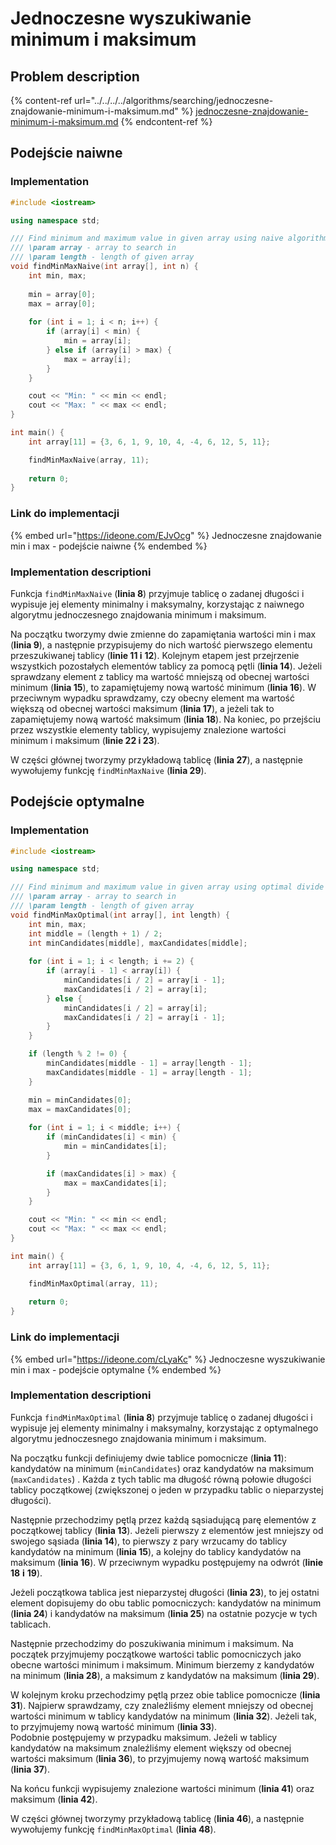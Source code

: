 # Jednoczesne wyszukiwanie minimum i maksimum

## Problem description

{% content-ref url="../../../../algorithms/searching/jednoczesne-znajdowanie-minimum-i-maksimum.md" %}
[jednoczesne-znajdowanie-minimum-i-maksimum.md](../../../../algorithms/searching/jednoczesne-znajdowanie-minimum-i-maksimum.md)
{% endcontent-ref %}

## Podejście naiwne

### Implementation

```cpp
#include <iostream>

using namespace std;

/// Find minimum and maximum value in given array using naive algorithm
/// \param array - array to search in
/// \param length - length of given array
void findMinMaxNaive(int array[], int n) {
    int min, max;
    
    min = array[0];
    max = array[0];
    
    for (int i = 1; i < n; i++) {
        if (array[i] < min) {
            min = array[i];
        } else if (array[i] > max) {
            max = array[i];
        }
    }

    cout << "Min: " << min << endl;
    cout << "Max: " << max << endl;
}

int main() {
    int array[11] = {3, 6, 1, 9, 10, 4, -4, 6, 12, 5, 11};

    findMinMaxNaive(array, 11);
    
    return 0;
}
```

### Link do implementacji

{% embed url="https://ideone.com/EJvOcg" %}
Jednoczesne znajdowanie min i max - podejście naiwne 
{% endembed %}

### Implementation descriptioni

Funkcja `findMinMaxNaive` (**linia 8**) przyjmuje tablicę o zadanej długości i wypisuje jej elementy minimalny i maksymalny, korzystając z naiwnego algorytmu jednoczesnego znajdowania minimum i maksimum.

Na początku tworzymy dwie zmienne do zapamiętania wartości min i max (**linia 9**), a następnie przypisujemy do nich wartość pierwszego elementu przeszukiwanej tablicy (**linie 11 i** **12**). Kolejnym etapem jest przejrzenie wszystkich pozostałych elementów tablicy za pomocą pętli (**linia 14**). Jeżeli sprawdzany element z tablicy ma wartość mniejszą od obecnej wartości minimum (**linia 15**), to zapamiętujemy nową wartość minimum (**linia 16**). W przeciwnym wypadku sprawdzamy, czy obecny element ma wartość większą od obecnej wartości maksimum (**linia 17**), a jeżeli tak to zapamiętujemy nową wartość maksimum (**linia 18**). Na koniec, po przejściu przez wszystkie elementy tablicy, wypisujemy znalezione wartości minimum i maksimum (**linie 22 i 23**).

W części głównej tworzymy przykładową tablicę (**linia 27**), a następnie wywołujemy funkcję `findMinMaxNaive` (**linia 29**).

## Podejście optymalne

### Implementation

```cpp
#include <iostream>

using namespace std;

/// Find minimum and maximum value in given array using optimal divide and conquer algorithm
/// \param array - array to search in
/// \param length - length of given array
void findMinMaxOptimal(int array[], int length) {
    int min, max;
    int middle = (length + 1) / 2;
    int minCandidates[middle], maxCandidates[middle];
    
    for (int i = 1; i < length; i += 2) {
        if (array[i - 1] < array[i]) {
            minCandidates[i / 2] = array[i - 1];
            maxCandidates[i / 2] = array[i];
        } else {
            minCandidates[i / 2] = array[i];
            maxCandidates[i / 2] = array[i - 1];
        }
    }

    if (length % 2 != 0) {
        minCandidates[middle - 1] = array[length - 1];
        maxCandidates[middle - 1] = array[length - 1];
    }

    min = minCandidates[0];
    max = maxCandidates[0];
    
    for (int i = 1; i < middle; i++) {
        if (minCandidates[i] < min) {
            min = minCandidates[i];
        }

        if (maxCandidates[i] > max) {
            max = maxCandidates[i];
        }
    }

    cout << "Min: " << min << endl;
    cout << "Max: " << max << endl;
}

int main() {
    int array[11] = {3, 6, 1, 9, 10, 4, -4, 6, 12, 5, 11};

    findMinMaxOptimal(array, 11);
    
    return 0;
}
```

### Link do implementacji

{% embed url="https://ideone.com/cLyaKc" %}
Jednoczesne wyszukiwanie min i max - podejście optymalne
{% endembed %}

### Implementation descriptioni

Funkcja `findMinMaxOptimal` (**linia 8**) przyjmuje tablicę o zadanej długości i wypisuje jej elementy minimalny i maksymalny, korzystając z optymalnego algorytmu jednoczesnego znajdowania minimum i maksimum.

Na początku funkcji definiujemy dwie tablice pomocnicze (**linia 11**): kandydatów na minimum (`minCandidates`) oraz kandydatów na maksimum (`maxCandidates`) . Każda z tych tablic ma długość równą połowie długości tablicy początkowej (zwiększonej o jeden w przypadku tablic o nieparzystej długości).

Następnie przechodzimy pętlą przez każdą sąsiadującą parę elementów z początkowej tablicy (**linia 13**). Jeżeli pierwszy z elementów jest mniejszy od swojego sąsiada (**linia 14**), to pierwszy z pary wrzucamy do tablicy kandydatów na minimum (**linia 15**), a kolejny do tablicy kandydatów na maksimum (**linia 16**). W przeciwnym wypadku postępujemy na odwrót (**linie 18** **i** **19**).

Jeżeli początkowa tablica jest nieparzystej długości (**linia 23**), to jej ostatni element dopisujemy do obu tablic pomocniczych: kandydatów na minimum (**linia 24**) i kandydatów na maksimum (**linia 25**) na ostatnie pozycje w tych tablicach.

Następnie przechodzimy do poszukiwania minimum i maksimum. Na początek przyjmujemy początkowe wartości tablic pomocniczych jako obecne wartości minimum i maksimum. Minimum bierzemy z kandydatów na minimum (**linia 28**), a maksimum z kandydatów na maksimum (**linia 29**).

W kolejnym kroku przechodzimy pętlą przez obie tablice pomocnicze (**linia 31**). Najpierw sprawdzamy, czy znaleźliśmy element mniejszy od obecnej wartości minimum w tablicy kandydatów na minimum (**linia 32**). Jeżeli tak, to przyjmujemy nową wartość minimum (**linia 33**).\
Podobnie postępujemy w przypadku maksimum. Jeżeli w tablicy kandydatów na maksimum znaleźliśmy element większy od obecnej wartości maksimum (**linia 36**), to przyjmujemy nową wartość maksimum (**linia 37**).

Na końcu funkcji wypisujemy znalezione wartości minimum (**linia 41**) oraz maksimum (**linia 42**).

W części głównej tworzymy przykładową tablicę (**linia 46**), a następnie wywołujemy funkcję `findMinMaxOptimal` (**linia 48**).
